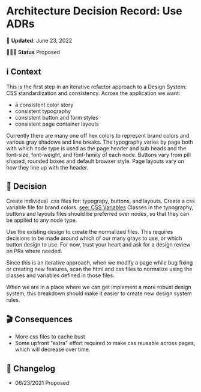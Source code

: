 # Architecture Decision Record: Use ADRs
📆 **Updated**: June 23, 2022

🙋🏽‍♀️ **Status** Proposed

## ℹ️ Context
This is the first step in an iterative refactor approach to a Design System: CSS standardization and consistency. 
Across the application we want:
- a consistent color story 
- consistent typography
- consistent button and form styles
- consistent page container layouts

Currently there are many one off hex colors to represent brand colors and various gray shadows and line breaks. The typography varies by page both with which node type is used as the page header and sub heads and the font-size, font-weight, and font-family of each node. Buttons vary from pill shaped, rounded boxes and default browser style. Page layouts vary on how they line up with the header.
 

## 🤔 Decision
Create individual .css files for: typograpy, buttons, and layouts. Create a css variable file for brand colors. [see: CSS Variables](https://developer.mozilla.org/en-US/docs/Web/CSS/Using_CSS_custom_properties)
Classes in the typography, buttons and layouts files should be preferred over nodes, so that they can be applied to any node type. 

Use the existing design to create the normalized files. This requires decisions to be made around which of our many grays to use, or which button design to use. For now, trust your heart and ask for a design review on PRs where needed.

Since this is an iterative approach, when we modify a page while bug fixing or creating new features, scan the html and css files to normalize using the classes and variables defined in those files. 

When we are in a place where we can get implement a more robust design system, this breakdown should make it easier to create new design system rules.

## 🎬 Consequences
- More css files to cache bust
- Some upfront "extra" effort required to make css reusable across pages, which will decrease over time. 


## 📝 Changelog
- 06/23/2021 Proposed